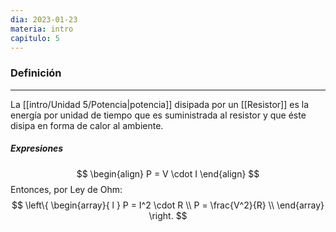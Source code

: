 ```yaml
---
dia: 2023-01-23
materia: intro
capitulo: 5
---
```

### Definición
---
La [[intro/Unidad 5/Potencia|potencia]] disipada por un [[Resistor]] es la energía por unidad de tiempo que es suministrada al resistor y que éste disipa en forma de calor al ambiente.

##### Expresiones
$$
\begin{align}
P = V \cdot I
\end{align}
$$
Entonces, por Ley de Ohm:
$$ 
\left\{ 
\begin{array}{ l } 
P = I^2 \cdot R \\
P = \frac{V^2}{R} \\
\end{array} \right.
$$
